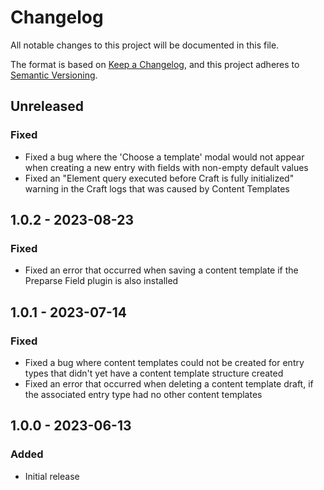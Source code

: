 # Changelog

All notable changes to this project will be documented in this file.

The format is based on [Keep a Changelog](https://keepachangelog.com/en/1.0.0/),
and this project adheres to [Semantic Versioning](https://semver.org/spec/v2.0.0.html).

## Unreleased

### Fixed
- Fixed a bug where the 'Choose a template' modal would not appear when creating a new entry with fields with non-empty default values
- Fixed an "Element query executed before Craft is fully initialized" warning in the Craft logs that was caused by Content Templates

## 1.0.2 - 2023-08-23

### Fixed
- Fixed an error that occurred when saving a content template if the Preparse Field plugin is also installed

## 1.0.1 - 2023-07-14

### Fixed
- Fixed a bug where content templates could not be created for entry types that didn't yet have a content template structure created
- Fixed an error that occurred when deleting a content template draft, if the associated entry type had no other content templates

## 1.0.0 - 2023-06-13

### Added
- Initial release

